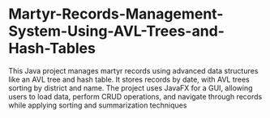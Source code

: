# Martyr-Records-Management-System-Using-AVL-Trees-and-Hash-Tables
This Java project manages martyr records using advanced data structures like an AVL tree and hash table. It stores records by date, with AVL trees sorting by district and name. The project uses JavaFX for a GUI, allowing users to load data, perform CRUD operations, and navigate through records while applying sorting and summarization techniques​
